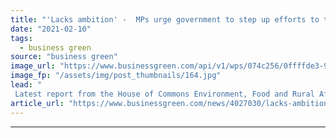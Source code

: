```yaml
---
title: "'Lacks ambition' -  MPs urge government to step up efforts to tackle air pollution"
date: "2021-02-10"
tags: 
  - business green
source: "business green"
image_url: "https://www.businessgreen.com/api/v1/wps/074c256/0ffffde3-94aa-4543-aae2-b625910f6866/8/pollutionmonitor-350x250-185x114.jpg"
image_fp: "/assets/img/post_thumbnails/164.jpg"
lead: "
 Latest report from the House of Commons Environment, Food and Rural Affairs (EFRA) Committee warns the UK's current strategy to combat air pollution needs to be beefed up ..."
article_url: "https://www.businessgreen.com/news/4027030/lacks-ambition-mps-urge-government-step-efforts-tackle-air-pollution"
---
```


---
